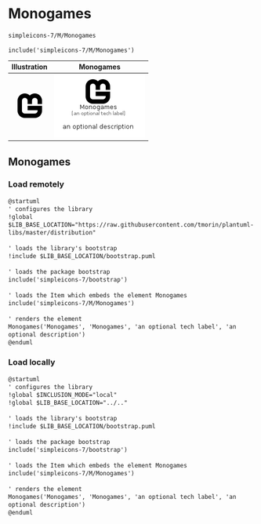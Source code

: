 # Monogames


```text
simpleicons-7/M/Monogames
```

```text
include('simpleicons-7/M/Monogames')
```



| Illustration | Monogames |
| :---: | :---: |
| ![illustration for Illustration](../../simpleicons-7/M/Monogames.png) | ![illustration for Monogames](../../simpleicons-7/M/Monogames.Local.png) |




## Monogames

### Load remotely
```plantuml
@startuml
' configures the library
!global $LIB_BASE_LOCATION="https://raw.githubusercontent.com/tmorin/plantuml-libs/master/distribution"

' loads the library's bootstrap
!include $LIB_BASE_LOCATION/bootstrap.puml

' loads the package bootstrap
include('simpleicons-7/bootstrap')

' loads the Item which embeds the element Monogames
include('simpleicons-7/M/Monogames')

' renders the element
Monogames('Monogames', 'Monogames', 'an optional tech label', 'an optional description')
@enduml
```

### Load locally
```plantuml
@startuml
' configures the library
!global $INCLUSION_MODE="local"
!global $LIB_BASE_LOCATION="../.."

' loads the library's bootstrap
!include $LIB_BASE_LOCATION/bootstrap.puml

' loads the package bootstrap
include('simpleicons-7/bootstrap')

' loads the Item which embeds the element Monogames
include('simpleicons-7/M/Monogames')

' renders the element
Monogames('Monogames', 'Monogames', 'an optional tech label', 'an optional description')
@enduml
```

